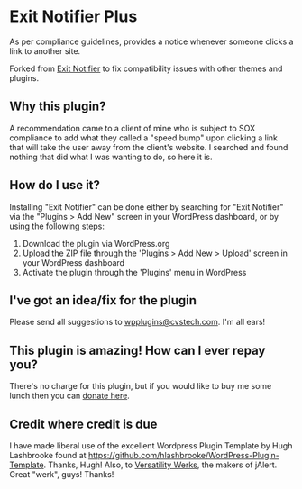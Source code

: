 Exit Notifier Plus
==================

As per compliance guidelines, provides a notice whenever someone clicks a link to another site.

Forked from [Exit Notifier](https://github.com/WPPlugins/exit-notifier) to fix compatibility issues with other themes and plugins.

## Why this plugin?

A recommendation came to a client of mine who is subject to SOX compliance to add what they called a "speed bump" upon clicking a link that will take the user away from the client's website. I searched and found nothing that did what I was wanting to do, so here it is.

## How do I use it?

Installing "Exit Notifier" can be done either by searching for "Exit Notifier" via the "Plugins > Add New" screen in your WordPress dashboard, or by using the following steps:

1. Download the plugin via WordPress.org
2. Upload the ZIP file through the 'Plugins > Add New > Upload' screen in your WordPress dashboard
3. Activate the plugin through the 'Plugins' menu in WordPress

## I've got an idea/fix for the plugin

Please send all suggestions to wpplugins@cvstech.com. I'm all ears!

## This plugin is amazing! How can I ever repay you?

There's no charge for this plugin, but if you would like to buy me some lunch then you can [donate here](http://cvstech.com/donate).

## Credit where credit is due

I have made liberal use of the excellent Wordpress Plugin Template by Hugh Lashbrooke found at https://github.com/hlashbrooke/WordPress-Plugin-Template. Thanks, Hugh!
Also, to <a href="http://flwebsites.biz/jAlert/">Versatility Werks</a>, the makers of jAlert. Great "werk", guys! Thanks!
